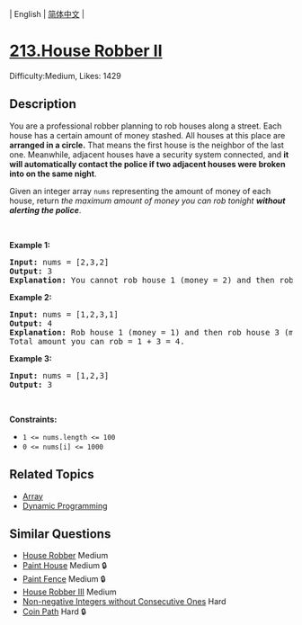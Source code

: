 
| English | [简体中文](README.md) |

# [213.House Robber II](https://leetcode.com/problems/house-robber-ii/)
Difficulty:Medium, Likes: 1429

## Description

<p>You are a professional robber planning to rob houses along a street. Each house has a certain amount of money stashed. All houses at this place are <strong>arranged in a circle.</strong> That means the first house is the neighbor of the last one. Meanwhile, adjacent houses have a security system connected, and&nbsp;<b>it will automatically contact the police if two adjacent houses were broken into on the same night</b>.</p>

<p>Given an integer array <code>nums</code> representing the amount of money of each house, return <em>the maximum amount of money you can rob tonight <strong>without alerting the police</strong></em>.</p>

<p>&nbsp;</p>
<p><strong class="example">Example 1:</strong></p>

<pre>
<strong>Input:</strong> nums = [2,3,2]
<strong>Output:</strong> 3
<strong>Explanation:</strong> You cannot rob house 1 (money = 2) and then rob house 3 (money = 2), because they are adjacent houses.
</pre>

<p><strong class="example">Example 2:</strong></p>

<pre>
<strong>Input:</strong> nums = [1,2,3,1]
<strong>Output:</strong> 4
<strong>Explanation:</strong> Rob house 1 (money = 1) and then rob house 3 (money = 3).
Total amount you can rob = 1 + 3 = 4.
</pre>

<p><strong class="example">Example 3:</strong></p>

<pre>
<strong>Input:</strong> nums = [1,2,3]
<strong>Output:</strong> 3
</pre>

<p>&nbsp;</p>
<p><strong>Constraints:</strong></p>

<ul>
	<li><code>1 &lt;= nums.length &lt;= 100</code></li>
	<li><code>0 &lt;= nums[i] &lt;= 1000</code></li>
</ul>


## Related Topics

- [Array](https://leetcode-cn.com/tag/array/)
- [Dynamic Programming](https://leetcode-cn.com/tag/dynamic-programming/)

## Similar Questions

- [House Robber](../house-robber/README.md) Medium 
- [Paint House](../paint-house/README.md) Medium 🔒
- [Paint Fence](../paint-fence/README.md) Medium 🔒
- [House Robber III](../house-robber-iii/README.md) Medium 
- [Non-negative Integers without Consecutive Ones](../non-negative-integers-without-consecutive-ones/README.md) Hard 
- [Coin Path](../coin-path/README.md) Hard 🔒

